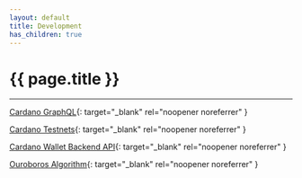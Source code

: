 ```yaml
---
layout: default
title: Development
has_children: true
---
```


# {{ page.title }}

---

[Cardano GraphQL](https://input-output-hk.github.io/cardano-graphql/){: target="_blank" rel="noopener noreferrer" }

[Cardano Testnets](https://testnets.cardano.org/){: target="_blank" rel="noopener noreferrer" }

[Cardano Wallet Backend API](https://input-output-hk.github.io/cardano-wallet/api/edge/){: target="_blank" rel="noopener noreferrer" }

[Ouroboros Algorithm](https://cardano.org/ouroboros/){: target="_blank" rel="noopener noreferrer" }
